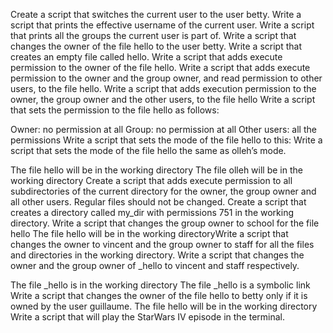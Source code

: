 Create a script that switches the current user to the user betty.
Write a script that prints the effective username of the current user.
Write a script that prints all the groups the current user is part of.
Write a script that changes the owner of the file hello to the user betty.
Write a script that creates an empty file called hello.
Write a script that adds execute permission to the owner of the file hello.
Write a script that adds execute permission to the owner and the group owner, and read permission to other users, to the file hello.
Write a script that adds execution permission to the owner, the group owner and the other users, to the file hello
Write a script that sets the permission to the file hello as follows:

Owner: no permission at all
Group: no permission at all
Other users: all the permissions
Write a script that sets the mode of the file hello to this:
Write a script that sets the mode of the file hello the same as olleh’s mode.

The file hello will be in the working directory
The file olleh will be in the working directory
Create a script that adds execute permission to all subdirectories of the current directory for the owner, the group owner and all other users.
Regular files should not be changed.
Create a script that creates a directory called my_dir with permissions 751 in the working directory.
Write a script that changes the group owner to school for the file hello
The file hello will be in the working directoryWrite a script that changes the owner to vincent and the group owner to staff for all the files and directories in the working directory.
Write a script that changes the owner and the group owner of _hello to vincent and staff respectively.

The file _hello is in the working directory
The file _hello is a symbolic link
Write a script that changes the owner of the file hello to betty only if it is owned by the user guillaume.
The file hello will be in the working directory
Write a script that will play the StarWars IV episode in the terminal.

